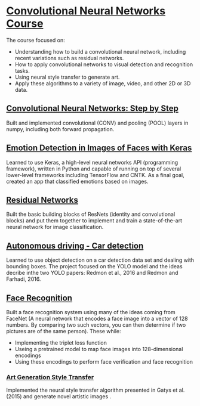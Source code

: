 # [Convolutional Neural Networks Course](https://github.com/Omar-Martinez/Deep-Learning-Specialization/tree/master/3.%20Convolutional%20Neural%20Networks%20Course)
The course focused on:
- Understanding how to build a convolutional neural network, including recent variations such as residual networks. 
- How to apply convolutional networks to visual detection and recognition tasks.
- Using neural style transfer to generate art. 
- Apply these algorithms to a variety of image, video, and other 2D or 3D data. 

## [Convolutional Neural Networks: Step by Step](https://github.com/Omar-Martinez/Deep-Learning-Specialization/blob/master/3.%20Convolutional%20Neural%20Networks%20Course/week1/Convolution_model_Step_by_Step_v2a.ipynb)
Built and implemented convolutional (CONV) and pooling (POOL) layers in numpy, including both forward propagation.

## [Emotion Detection in Images of Faces with Keras](https://github.com/Omar-Martinez/Deep-Learning-Specialization/blob/master/3.%20Convolutional%20Neural%20Networks%20Course/week2/KerasTutorial/Keras_Tutorial_v2a.ipynb)
Learned to use Keras, a high-level neural networks API (programming framework), written in Python and capable of running on top of several lower-level frameworks including TensorFlow and CNTK. As a final goal, created an app that classified emotions based on images.

## [Residual Networks](https://github.com/Omar-Martinez/Deep-Learning-Specialization/blob/master/3.%20Convolutional%20Neural%20Networks%20Course/week2/ResNets/Residual_Networks_v2a.ipynb)
Built the basic building blocks of ResNets (identity and convolutional blocks) and put them together to implement and train a state-of-the-art neural network for image classification.

## [Autonomous driving - Car detection](https://github.com/Omar-Martinez/Deep-Learning-Specialization/blob/master/3.%20Convolutional%20Neural%20Networks%20Course/week3/Car%20detection%20for%20Autonomous%20Driving/Autonomous_driving_application_Car_detection_v3a.ipynb)
Learned to use object detection on a car detection data set and dealing with bounding boxes. The project focused on the YOLO model and the ideas decribe inthe two YOLO papers: Redmon et al., 2016 and Redmon and Farhadi, 2016.

## [Face Recognition](https://github.com/Omar-Martinez/Deep-Learning-Specialization/blob/master/3.%20Convolutional%20Neural%20Networks%20Course/week4/Face%20Recognition/Face_Recognition_v3a.ipynb)
Built a face recognition system using many of the ideas coming from FaceNet (A neural network that encodes a face image into a vector of 128 numbers. By comparing two such vectors, you can then determine if two pictures are of the same person). These while:
- Implementing the triplet loss function
- Useing a pretrained model to map face images into 128-dimensional encodings
- Using these encodings to perform face verification and face recognition

### [Art Generation Style Transfer](https://github.com/Omar-Martinez/Deep-Learning-Specialization/blob/master/3.%20Convolutional%20Neural%20Networks%20Course/week4/Neural%20Style%20Transfer/Art_Generation_with_Neural_Style_Transfer_v3a.ipynb)
Implemented the neural style transfer algorithm presented in Gatys et al. (2015) and generate novel artistic images .
